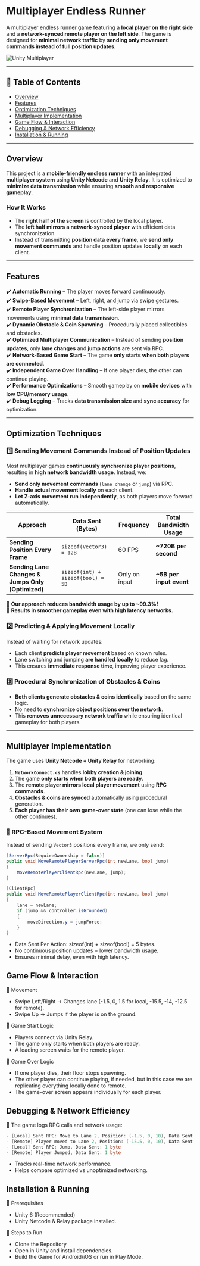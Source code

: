 # Multiplayer Endless Runner
A multiplayer endless runner game featuring a **local player on the right side** and a **network-synced remote player on the left side**. The game is designed for **minimal network traffic** by **sending only movement commands instead of full position updates**.

![Unity Multiplayer](https://img.shields.io/badge/Multiplayer-Netcode-blue.svg)

---

## 📌 Table of Contents
- [Overview](#overview)
- [Features](#features)
- [Optimization Techniques](#optimization-techniques)
- [Multiplayer Implementation](#multiplayer-implementation)
- [Game Flow & Interaction](#game-flow--interaction)
- [Debugging & Network Efficiency](#debugging--network-efficiency)
- [Installation & Running](#installation--running)

---

## **Overview**
This project is a **mobile-friendly endless runner** with an integrated **multiplayer system** using **Unity Netcode** and **Unity Relay**. It is optimized to **minimize data transmission** while ensuring **smooth and responsive gameplay**.

### **How It Works**
- The **right half of the screen** is controlled by the local player.
- The **left half mirrors a network-synced player** with efficient data synchronization.
- Instead of transmitting **position data every frame**, we **send only movement commands** and handle position updates **locally** on each client.

---

## **Features**
✔️ **Automatic Running** – The player moves forward continuously.  
✔️ **Swipe-Based Movement** – Left, right, and jump via swipe gestures.  
✔️ **Remote Player Synchronization** – The left-side player mirrors movements using **minimal data transmission**.  
✔️ **Dynamic Obstacle & Coin Spawning** – Procedurally placed collectibles and obstacles.  
✔️ **Optimized Multiplayer Communication** – Instead of sending **position updates**, only **lane changes** and **jump actions** are sent via RPC.  
✔️ **Network-Based Game Start** – The game **only starts when both players are connected**.  
✔️ **Independent Game Over Handling** – If one player dies, the other can continue playing.  
✔️ **Performance Optimizations** – Smooth gameplay on **mobile devices** with **low CPU/memory usage**.  
✔️ **Debug Logging** – Tracks **data transmission size** and **sync accuracy** for optimization.  

---

## **Optimization Techniques**
### **1️⃣ Sending Movement Commands Instead of Position Updates**
Most multiplayer games **continuously synchronize player positions**, resulting in **high network bandwidth usage**. Instead, we:
- **Send only movement commands** (`lane change` or `jump`) via RPC.
- **Handle actual movement locally** on each client.
- **Let Z-axis movement run independently**, as both players move forward automatically.

| Approach  | Data Sent (Bytes) | Frequency | Total Bandwidth Usage |
|-----------|------------------|-----------|-----------------------|
| **Sending Position Every Frame** | `sizeof(Vector3) = 12B` | 60 FPS | **~720B per second** |
| **Sending Lane Changes & Jumps Only (Optimized)** | `sizeof(int) + sizeof(bool) = 5B` | Only on input | **~5B per input event** |

🔹 **Our approach reduces bandwidth usage by up to ~99.3%!**  
🔹 **Results in smoother gameplay even with high latency networks.**  

### **2️⃣ Predicting & Applying Movement Locally**
Instead of waiting for network updates:
- Each client **predicts player movement** based on known rules.
- Lane switching and jumping **are handled locally** to reduce lag.
- This ensures **immediate response time**, improving player experience.

### **3️⃣ Procedural Synchronization of Obstacles & Coins**
- **Both clients generate obstacles & coins identically** based on the same logic.
- No need to **synchronize object positions over the network**.
- This **removes unnecessary network traffic** while ensuring identical gameplay for both players.

---

## **Multiplayer Implementation**
The game uses **Unity Netcode + Unity Relay** for networking:
1. **`NetworkConnect.cs`** handles **lobby creation & joining**.
2. The game **only starts when both players are ready**.
3. The **remote player mirrors local player movement** using **RPC commands**.
4. **Obstacles & coins are synced** automatically using procedural generation.
5. **Each player has their own game-over state** (one can lose while the other continues).

### **📌 RPC-Based Movement System**
Instead of sending `Vector3` positions every frame, we only send:
```csharp
[ServerRpc(RequireOwnership = false)]
public void MoveRemotePlayerServerRpc(int newLane, bool jump)
{
    MoveRemotePlayerClientRpc(newLane, jump);
}

[ClientRpc]
public void MoveRemotePlayerClientRpc(int newLane, bool jump)
{
    lane = newLane;
    if (jump && controller.isGrounded)
    {
        moveDirection.y = jumpForce;
    }
}
```
- Data Sent Per Action: sizeof(int) + sizeof(bool) = 5 bytes.
- No continuous position updates = lower bandwidth usage.
- Ensures minimal delay, even with high latency.

## **Game Flow & Interaction**
📌 Movement
- Swipe Left/Right → Changes lane (-1.5, 0, 1.5 for local, -15.5, -14, -12.5 for remote).
- Swipe Up → Jumps if the player is on the ground.

📌 Game Start Logic
- Players connect via Unity Relay.
- The game only starts when both players are ready.
- A loading screen waits for the remote player.

📌 Game Over Logic
- If one player dies, their floor stops spawning.
- The other player can continue playing, if needed, but in this case we are replicating everything locally done to remote.
- The game-over screen appears individually for each player.

## **Debugging & Network Efficiency**

📌 The game logs RPC calls and network usage:
```csharp
- [Local] Sent RPC: Move to Lane 2, Position: (-1.5, 0, 10), Data Sent: 4 bytes
- [Remote] Player moved to Lane 2, Position: (-15.5, 0, 10), Data Sent: 4 bytes
- [Local] Sent RPC: Jump, Data Sent: 1 byte
- [Remote] Player Jumped, Data Sent: 1 byte
```
- Tracks real-time network performance.
- Helps compare optimized vs unoptimized networking.

## **Installation & Running**
📌 Prerequisites
- Unity 6  (Recommended)
- Unity Netcode & Relay package installed.

📌 Steps to Run
- Clone the Repository
- Open in Unity and install dependencies.
- Build the Game for Android/iOS or run in Play Mode.
